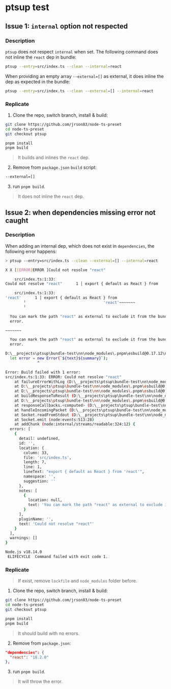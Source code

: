 # ptsup test

## Issue 1: `internal` option not respected

### Description

`ptsup` does not respect `internal` when set. The following command does not inline the `react` dep in bundle:

```bash
ptsup --entry=src/index.ts --clean --internal=react
```

When providing an empty array `--external=[]` as external, it does inline the dep as expected in the bundle:

```bash
ptsup --entry=src/index.ts --clean --external=[] --internal=react
```

### Replicate 

1. Clone the repo, switch branch, install & build:
```bash
git clone https://github.com/jrson83/node-ts-preset
cd node-ts-preset
git checkout ptsup

pnpm install
pnpm build
```

> It builds and inlines the `react` dep.

2. Remove from `package.json` `build` script:

```bash
--external=[]
```

3. run `pnpm build`.

> It does not inline the `react` dep.

## Issue 2: when dependencies missing error not caught

### Description

When adding an internal dep, which does not exist in `dependencies`, the following error happens:

```bash
> ptsup --entry=src/index.ts --clean --external=[] --internal=react

X X [[ERROR]ERROR ]Could not resolve "react" 

    src/index.ts:1:33:
Could not resolve "react"      1 │ export { default as React } from

    src/index.ts:1:33:
'react'      1 │ export { default as React } from
        ╵                                  'react'~~~~~~~
        ╵

  You can mark the path "react" as external to exclude it from the bundle, which will remove this
  error.

~~~~~~~

  You can mark the path "react" as external to exclude it from the bundle, which will remove this
  error.

D:\__projects\ptsup\bundle-test\nn\node_modules\.pnpm\esbuild@0.17.12\node_modules\esbuild\lib\main.js:1636
  let error = new Error(`${text}${summary}`);
              ^

Error: Build failed with 1 error:
src/index.ts:1:33: ERROR: Could not resolve "react"
    at failureErrorWithLog (D:\__projects\ptsup\bundle-test\nn\node_modules\.pnpm\esbuild@0.17.12\node_modules\esbuild\lib\main.js:1636:15)
    at D:\__projects\ptsup\bundle-test\nn\node_modules\.pnpm\esbuild@0.17.12\node_modules\esbuild\lib\main.js:1048:25
    at D:\__projects\ptsup\bundle-test\nn\node_modules\.pnpm\esbuild@0.17.12\node_modules\esbuild\lib\main.js:993:52
    at buildResponseToResult (D:\__projects\ptsup\bundle-test\nn\node_modules\.pnpm\esbuild@0.17.12\node_modules\esbuild\lib\main.js:1046:7)
    at D:\__projects\ptsup\bundle-test\nn\node_modules\.pnpm\esbuild@0.17.12\node_modules\esbuild\lib\main.js:1075:16
    at responseCallbacks.<computed> (D:\__projects\ptsup\bundle-test\nn\node_modules\.pnpm\esbuild@0.17.12\node_modules\esbuild\lib\main.js:697:9)
    at handleIncomingPacket (D:\__projects\ptsup\bundle-test\nn\node_modules\.pnpm\esbuild@0.17.12\node_modules\esbuild\lib\main.js:752:9)
    at Socket.readFromStdout (D:\__projects\ptsup\bundle-test\nn\node_modules\.pnpm\esbuild@0.17.12\node_modules\esbuild\lib\main.js:673:7)
    at Socket.emit (node:events:513:28)
    at addChunk (node:internal/streams/readable:324:12) {
  errors: [
    {
      detail: undefined,
      id: '',
      location: {
        column: 33,
        file: 'src/index.ts',
        length: 7,
        line: 1,
        lineText: "export { default as React } from 'react'",
        namespace: '',
        suggestion: ''
      },
      notes: [
        {
          location: null,
          text: 'You can mark the path "react" as external to exclude it from the bundle, which will remove this error.'
        }
      ],
      pluginName: '',
      text: 'Could not resolve "react"'
    }
  ],
  warnings: []
}

Node.js v18.14.0
 ELIFECYCLE  Command failed with exit code 1.
```

### Replicate 

> If exist, remove `lockfile` and `node_modules` folder before.

1. Clone the repo, switch branch, install & build:
```bash
git clone https://github.com/jrson83/node-ts-preset
cd node-ts-preset
git checkout ptsup

pnpm install
pnpm build
```

> It should build with no errors.

2. Remove from `package.json`:

```json
"dependencies": {
  "react": "18.2.0"
},
```

3. run `pnpm build`.

> It will throw the error.
